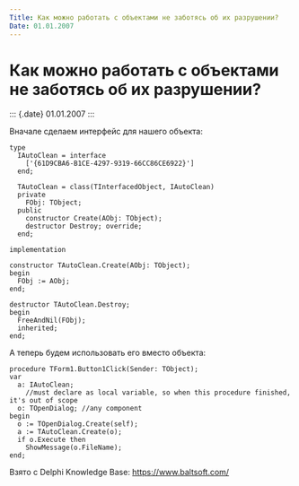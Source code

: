 ```yaml
---
Title: Как можно работать с объектами не заботясь об их разрушении?
Date: 01.01.2007
---
```



Как можно работать с объектами не заботясь об их разрушении?
============================================================

::: {.date}
01.01.2007
:::

Вначале сделаем интерфейс для нашего объекта:

    type
      IAutoClean = interface
        ['{61D9CBA6-B1CE-4297-9319-66CC86CE6922}']
      end;
     
      TAutoClean = class(TInterfacedObject, IAutoClean)
      private
        FObj: TObject;
      public
        constructor Create(AObj: TObject);
        destructor Destroy; override;
      end;
     
    implementation
     
    constructor TAutoClean.Create(AObj: TObject);
    begin
      FObj := AObj;
    end;
     
    destructor TAutoClean.Destroy;
    begin
      FreeAndNil(FObj);
      inherited;
    end;

А теперь будем использовать его вместо объекта:

    procedure TForm1.Button1Click(Sender: TObject);
    var
      a: IAutoClean;
        //must declare as local variable, so when this procedure finished, it's out of scope
      o: TOpenDialog; //any component
    begin
      o := TOpenDialog.Create(self);
      a := TAutoClean.Create(o);
      if o.Execute then
        ShowMessage(o.FileName);
    end;

Взято с Delphi Knowledge Base: <https://www.baltsoft.com/>
